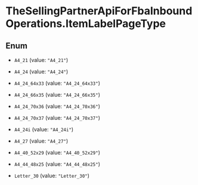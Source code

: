 # TheSellingPartnerApiForFbaInboundOperations.ItemLabelPageType

## Enum


* `A4_21` (value: `"A4_21"`)

* `A4_24` (value: `"A4_24"`)

* `A4_24_64x33` (value: `"A4_24_64x33"`)

* `A4_24_66x35` (value: `"A4_24_66x35"`)

* `A4_24_70x36` (value: `"A4_24_70x36"`)

* `A4_24_70x37` (value: `"A4_24_70x37"`)

* `A4_24i` (value: `"A4_24i"`)

* `A4_27` (value: `"A4_27"`)

* `A4_40_52x29` (value: `"A4_40_52x29"`)

* `A4_44_48x25` (value: `"A4_44_48x25"`)

* `Letter_30` (value: `"Letter_30"`)


